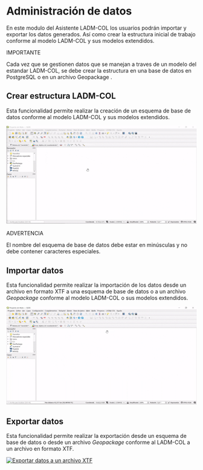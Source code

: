 # Administración de datos

En este modulo del Asistente LADM-COL los usuarios podrán importar y exportar los datos generados. Así como crear la estructura inicial de trabajo conforme al modelo LADM-COL y sus modelos extendidos.

<div class="note">
<p class="admonition-title">IMPORTANTE</p>
<p>Cada vez que se gestionen datos que se manejan a traves de un modelo del estandar LADM-COL, se debe crear la estructura en una base de datos en PostgreSQL o en un archivo Geopackage  .</p>
</div>

## Crear estructura LADM-COL

Esta funcionalidad permite realizar la creación de un esquema de base de datos conforme al modelo LADM-COL y sus modelos extendidos.

<a class="" data-lightbox="Crear estructura LADM-COL" href="_static/administracion_de_datos/create_schema_ladm_qgismodelbaker.gif" title="Crear estructura LADM-COL" data-title="Crear estructura LADM-COL"><img src="_static/administracion_de_datos/create_schema_ladm_qgismodelbaker.gif" class="align-center" width="800px" alt="Crear estructura LADM-COL"/></a>

<div class="warning">
<p class="admonition-title">ADVERTENCIA</p>
<p>El nombre del esquema de base de datos debe estar en minúsculas y no debe contener caracteres especiales.</p>
</div>


## Importar datos

Esta funcionalidad permite realizar la importación de los datos desde un archivo en formato XTF a una esquema de base de datos o a un archivo *Geopackage* conforme al modelo LADM-COL o sus modelos extendidos.

<a class="" data-lightbox="Importar datos desde un archivo XTF" href="_static/administracion_de_datos/import_data_qgismodelbaker.gif" title="Importar datos desde un archivo XTF" data-title="Importar datos desde un archivo XTF"><img src="_static/administracion_de_datos/import_data_qgismodelbaker.gif" class="align-center" width="800px" alt="Importar datos desde un archivo XTF"/></a>



## Exportar datos

Esta funcionalidad permite realizar la exportación desde un esquema de base de datos o desde un archivo *Geopackage* conforme al LADM-COL a un archivo en formato XTF.

<a class="" data-lightbox="Exportar datos a un archivo XTF" href="_static/administracion_de_datos/export_data_qgismodelbaker.gif" title="Exportar datos a un archivo XTF" data-title="Exportar datos a un archivo XTF"><img src="_static/administracion_de_datos/export_data_qgismodelbaker.gif" class="align-center" width="800px" alt="Exportar datos a un archivo XTF"/></a>
